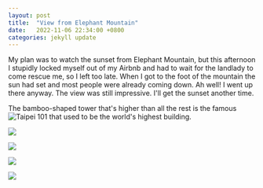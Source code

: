 ```yaml
---
layout: post
title:  "View from Elephant Mountain"
date:   2022-11-06 22:34:00 +0800
categories: jekyll update
---
```


My plan was to watch the sunset from Elephant Mountain, but this afternoon I stupidly locked myself out of my Airbnb and had to wait for the landlady to come rescue me, so I left too late. When I got to the foot of the mountain the sun had set and most people were already coming down. Ah well! I went up there anyway. The view was still impressive. I'll get the sunset another time. 

The bamboo-shaped tower that's higher than all the rest is the famous ![Taipei 101](https://en.wikipedia.org/wiki/Taipei_101) that used to be the world's highest building. 


![](https://baitu.github.io/taiwan/assets/img/20221106_172034.jpg)

![](https://baitu.github.io/taiwan/assets/img/20221106_172102.jpg)

![](https://baitu.github.io/taiwan/assets/img/20221106_174418.jpg)

![](https://baitu.github.io/taiwan/assets/img/20221106_174504.jpg)